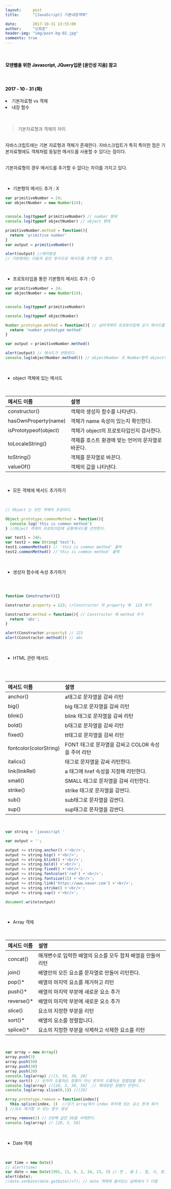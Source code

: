 ```yaml
---
layout:     post
title:      "[JavaScript] 기본내장객체"

date:       2017-10-31 13:55:00
author:     "신희준"
header-img: "img/post-bg-02.jpg"
comments: true
---
```


<head>
 <meta property="og:type" content="website">
 <meta property="og:title" content="JavaScript 기본 내장 객체">
 <meta property="og:description" content="JavaScript 기본 내장 객체">
 <meta property="og:url" content="http://shj7242.github.io/2017/10/31/JavaScript7/">

 <meta name="twitter:card" content="summary">
  <meta name="twitter:title" content="JavaScript 기본 내장 객체">
  <meta name="twitter:description" content="JavaScript 기본 내장 객체">
  <meta name="FACEBOOK:domain" content="http://shj7242.github.io/2017/10/31/JavaScript7/">
  <meta name="facebook:card" content="summary">
   <meta name="facebook:title" content="JavaScript 기본 내장 객체">
   <meta name="facebook:description" content="JavaScript 기본 내장 객체">
   <meta name="facebook:domain" content="http://shj7242.github.io/2017/10/31/JavaScript7/">


 </head>

<br>
<H4 style ="font-weight:bold; color:black;"> 모덴웹을 위한 Javascript, JQuery입문 [윤인성 지음] 참고</H4>
<br>
<H4 style ="font-weight:bold; color : black">2017 - 10 - 31 (화)</H4>
<li>기본자료형 vs 객체</li>
<li>내장 함수</li>

<br>
<br>


> 기본자료형과 객체의 차이

<br>
자바스크립트에는 기본 자료형과 객체가 존재한다. 자바스크립트가 특히 특이한 점은 기본자료형에도 객체처럼 동일한 메서드를 사용할 수 있다는 점이다. <br><br>

기본자료형의 경우 메서드를 추가할 수 없다는 차이를 가지고 있다.

<br>

* 기본형의 메서드 추가 : X

~~~javascript
var primitiveNumber = 24;
var objectNumber = new Number(24);


console.log(typeof primitiveNumber) // number 형태
console.log(typeof objectNumber) // object 형태

primitiveNumber.method = function(){
  return 'primitive number'
}
var output = primitiveNumber()

alert(output) //에러발생
// 기본형에는 다음과 같은 방식으로 메서드를 추가할 수 없다.
~~~

<br>

* 프로토타입을 통한 기본형의 메서드 추가 : O

~~~javascript
var primitiveNumber = 24;
var objectNumber = new Number(24);


console.log(typeof primitiveNumber)

console.log(typeof objectNumber)

Number.prototype.method = function(){ // 넘버객체의 프로토타입에 상기 메서드를 추가한다.
  return 'number prototype method'
}

var output = primitiveNumber.method()

alert(output) // 메서드가 반환된다.
console.log(objectNumber.method()) // objectNumber 도 Number형의 object이므로 상기 메서드를 사용가능
~~~

<br>

* object 객체에 있는 메서드

<br>

| 메서드 이름 |  설명  |
|:--------|:--------|
| constructor() | 객체의 생성자 함수를 나타낸다. |
| hasOwnProperty(name) | 객체가 name 속성이 있는지 확인한다. |
| isPrototypeof(object) | 객체가 object의 프로토타입인지 검사한다. |
| toLocaleString() | 객체를 호스트 환경에 맞는 언어의 문자열로 바꾼다.  |
| toString() | 객체를 문자열로 바꾼다. |
| valueOf() | 객체의 값을 나타낸다. |

<br>

* 모든 객체에 메서드 추가하기

<br>

~~~javascript
// Object 는 모든 객체의 조상이다.

Object.prototype.commonMethod = function(){
  console.log('this is common method')
} //Object 객체의 프로토타입에 공통메서드를 선언한다.

var test1 = 246;
var test2 = new String('test');
test1.commonMethod() // 'this is common method' 출력
test2.commonMethod() //'this is common method' 출력
~~~

<br>

* 생성자 함수에 속성 추가하기

<br>

~~~javascript

function Constructor(){}

Constructor.property = 123; //Constructor 의 property 에  123 추가

Constructor.method = function(){ // Constructor 에 method 추가
  return 'abc';
}

alert(Constructor.property) // 123
alert(Constructor.method()) // abc
~~~

<br>

* HTML 관련 메서드

<br>

<br>

| 메서드 이름 |  설명  |
|:--------|:--------|
| anchor() | a태그로 문자열을 감싸 리턴 |
| big() | big 태그로 문자열을 감싸 리턴 |
| blink() | blink 태그로 문자열을 감싸 리턴 |
| bold() | b태그로 문자열을 감싸 리턴  |
| fixed() | tt태그로 문자열을 감싸 리턴 |
| fontcolor(colorString) | FONT 태그로 문자열을 감싸고 COLOR 속성을 주어 리턴 |
| italics() | 태그로 문자열을 감싸 리턴한다. |
| link(linkRel) | a 태그에 href 속성을 지정해 리턴한다. |
| small() | SMALL 태그로 문자열을 감싸 리턴한다. |
| strike() | strike 태그로 문자열을 감싼다. |
| sub() | sub태그로 문자열을 감싼다. |
| sup() | sup태그로 문자열을 감싼다. |

<br>

~~~javascript
var string = 'javascript '

var output = '';

output += string.anchor() +'<br/>';
output += string.big() +'<br/>';
output += string.blink() +'<br/>';
output += string.bold() +'<br/>';
output += string.fixed() +'<br/>';
output += string.fontcolor('red') +'<br/>';
output += string.fontsize(15) +'<br/>';
output += string.link('https://www.naver.com') +'<br/>';
output += string.strike() +'<br/>';
output += string.sup() +'<br/>';

document.write(output)
~~~

<br>

* Array 객체

<br>


| 메서드 이름 |  설명  |
|:--------|:--------|
| concat() | 매개변수로 입력한 배열의 요소를 모두 합쳐 배열을 만들어 리턴 |
| join() | 배열안의 모든 요소를 문자열로 만들어 리턴한다. |
| pop()* | 배열의 마지막 요소를 제거하고 리턴 |
| push()* | 배열의 마지막 부분에 새로운 요소 추가  |
| reverse()* | 배열의 마지막 부분에 새로운 요소 추가  |
| slice() | 요소의 지정한 부분을 리턴  |
| sort()* | 배열의 요소를 정렬합니다.  |
| splice()* | 요소의 지정한 부분을 삭제하고 삭제한 요소를 리턴  |

<br>

~~~javascript
var array = new Array()
array.push(3)
array.push(50)
array.push(30)
array.push(20)
console.log(array) //[3, 50, 30, 20]
array.sort() // 숫자의 오름차순 정렬이 아닌 문자의 오름차순 정렬임을 명시
console.log(array) //[20, 3, 30, 50]  // 제대로된 정렬이 안된다.
console.log(array.slice(0,1)) //[20]

Array.prototype.remove = function(index){
  this.splice(index, 1)  //상기 array에서 index 위치에 있는 요소 한개 재거
} //요소 제거할 수 있는 함수 생성

array.remove(2) // 3번째 값인 30을 삭제한다.
console.log(array) // [20, 3, 50]
~~~

<br>

* Date 객체

<br>

~~~JavaScript
var time = new Date()
// alert(time)
var date = new Date(1991, 11, 9, 2, 24, 23, 1) // 연 , 월-1 , 일, 시, 분, 초 , 밀리 초 순서로 들어감
alert(date);
//date.setDate(date.getDate()+7); // date 객체에 들어있는 날짜에서 7 더함
~~~
